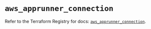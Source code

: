# `aws_apprunner_connection`

Refer to the Terraform Registry for docs: [`aws_apprunner_connection`](https://registry.terraform.io/providers/hashicorp/aws/5.72.1/docs/resources/apprunner_connection).
